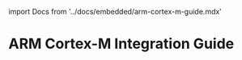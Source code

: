 import Docs from '../docs/embedded/arm-cortex-m-guide.mdx'

# ARM Cortex-M Integration Guide

<Docs />
